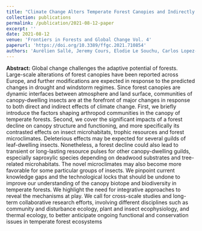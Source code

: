 ```yaml
---
title: "Climate Change Alters Temperate Forest Canopies and Indirectly Reshapes Arthropod Communities"
collection: publications
permalink: /publication/2021-08-12-paper
excerpt: ''
date: 2021-08-12
venue: 'Frontiers in Forests and Global Change Vol. 4'
paperurl: 'https://doi.org/10.3389/ffgc.2021.710854'
authors: 'Aurélien Sallé, Jeremy Cours, Elodie Le Souchu, Carlos Lopez-Vaamonde, Sylvain Pincebourde & Christophe Bouget'
---
```


**Abstract:** Global change challenges the adaptive potential of forests. Large-scale alterations of forest canopies have been reported across Europe, and further modifications are expected in response to the predicted changes in drought and windstorm regimes. Since forest canopies are dynamic interfaces between atmosphere and land surface, communities of canopy-dwelling insects are at the forefront of major changes in response to both direct and indirect effects of climate change. First, we briefly introduce the factors shaping arthropod communities in the canopy of temperate forests. Second, we cover the significant impacts of a forest decline on canopy structure and functioning, and more specifically its contrasted effects on insect microhabitats, trophic resources and forest microclimates. Deleterious effects may be expected for several guilds of leaf-dwelling insects. Nonetheless, a forest decline could also lead to transient or long-lasting resource pulses for other canopy-dwelling guilds, especially saproxylic species depending on deadwood substrates and tree-related microhabitats. The novel microclimates may also become more favorable for some particular groups of insects. We pinpoint current knowledge gaps and the technological locks that should be undone to improve our understanding of the canopy biotope and biodiversity in temperate forests. We highlight the need for integrative approaches to reveal the mechanisms at play. We call for cross-scale studies and long-term collaborative research efforts, involving different disciplines such as community and disturbance ecology, plant and insect ecophysiology, and thermal ecology, to better anticipate ongoing functional and conservation issues in temperate forest ecosystems